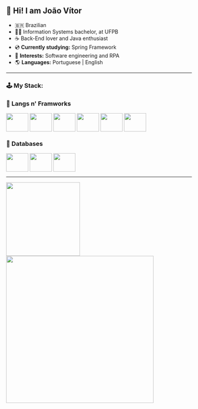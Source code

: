 ## 💾 Hi! I am João Vítor

- 🇧🇷 Brazilian
- 👨‍🎓 Information Systems bachelor, at UFPB
- ☕ Back-End lover and Java enthusiast
- 💿 **Currently studying:** Spring Framework
- 🌲 **Interests:** Software engineering and RPA
- 🌎 **Languages:** Portuguese | English

<hr>
<h3>🕹️ My Stack:</h2>
<h3>👾 Langs n' Framworks</h3>
<div style="display: inline_block">
  <img align="center" height="50" width="60" src="https://cdn.jsdelivr.net/gh/devicons/devicon@latest/icons/html5/html5-original.svg" />
  <img align="center" height="50" width="60" src="https://cdn.jsdelivr.net/gh/devicons/devicon@latest/icons/css3/css3-original.svg" />
  <img align="center" height="50" width="60" src="https://cdn.jsdelivr.net/gh/devicons/devicon@latest/icons/python/python-original.svg" />
  <img align="center" height="50" width="60" src="https://cdn.jsdelivr.net/gh/devicons/devicon@latest/icons/javascript/javascript-original.svg" />
  <img align="center" height="50" width="60" src="https://cdn.jsdelivr.net/gh/devicons/devicon@latest/icons/java/java-original.svg" />
  <img align="center" height="50" width="60" src="https://cdn.jsdelivr.net/gh/devicons/devicon@latest/icons/spring/spring-original.svg" />
</div>


<h3>📁 Databases</h3>
  <div style="display: inline_block">
  <img align="center" height="50" width="60" src="https://cdn.jsdelivr.net/gh/devicons/devicon@latest/icons/mysql/mysql-original.svg" />
  <img align="center" height="50" width="60" src="https://cdn.jsdelivr.net/gh/devicons/devicon@latest/icons/postgresql/postgresql-original.svg" />
  <img align="center" height="50" width="60" src=https://cdn.jsdelivr.net/gh/devicons/devicon@latest/icons/microsoftsqlserver/microsoftsqlserver-original.svg />
</div>
</h3>
<hr>

<div>
   <a href="https://github.com/floresdecarbono">
    <img align="left" height="200" src="https://github-readme-stats.vercel.app/api?username=floresdecarbono&show_icons=true&theme=dark"/>
    <br>
    <img align="left" width="400" src="https://github-readme-stats.vercel.app/api/top-langs/?username=floresdecarbono&layout=compact&theme=dark" />
</div>


<!--
**floresdecarbono/floresdecarbono** is a ✨ _special_ ✨ repository because its `README.md` (this file) appears on your GitHub profile.

Here are some ideas to get you started:

- 🔭 I’m currently working on ...
- 🌱 I’m currently learning ...
- 👯 I’m looking to collaborate on ...
- 🤔 I’m looking for help with ...
- 💬 Ask me about ...
- 📫 How to reach me: ...
- 😄 Pronouns: ...
- ⚡ Fun fact: ...
-->
